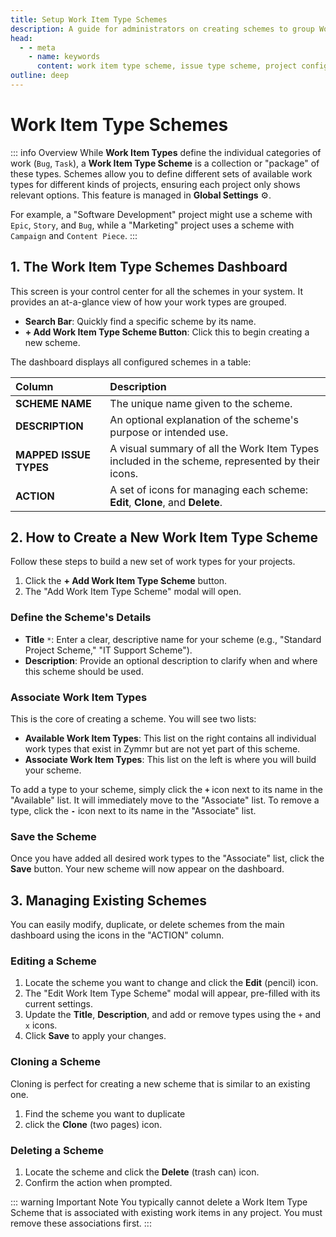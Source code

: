 ```yaml
---
title: Setup Work Item Type Schemes
description: A guide for administrators on creating schemes to group Work Item Types and apply them to different projects in Zymmr.
head:
  - - meta
    - name: keywords
      content: work item type scheme, issue type scheme, project configuration, administration, zymmr
outline: deep
---
```


# Work Item Type Schemes

::: info Overview
While **Work Item Types** define the individual categories of work (`Bug`, `Task`), a **Work Item Type Scheme** is a collection or "package" of these types. Schemes allow you to define different sets of available work types for different kinds of projects, ensuring each project only shows relevant options. This feature is managed in **Global Settings** ⚙️.

For example, a "Software Development" project might use a scheme with `Epic`, `Story`, and `Bug`, while a "Marketing" project uses a scheme with `Campaign` and `Content Piece`.
:::

## 1. The Work Item Type Schemes Dashboard

This screen is your control center for all the schemes in your system. It provides an at-a-glance view of how your work types are grouped.

-   **Search Bar**: Quickly find a specific scheme by its name.
-   **+ Add Work Item Type Scheme Button**: Click this to begin creating a new scheme.

The dashboard displays all configured schemes in a table:

| Column                 | Description                                                                          |
| :--------------------- | :----------------------------------------------------------------------------------- |
| **SCHEME NAME**        | The unique name given to the scheme.                                                 |
| **DESCRIPTION**        | An optional explanation of the scheme's purpose or intended use.                     |
| **MAPPED ISSUE TYPES** | A visual summary of all the Work Item Types included in the scheme, represented by their icons. |
| **ACTION**             | A set of icons for managing each scheme: **Edit**, **Clone**, and **Delete**.          |

## 2. How to Create a New Work Item Type Scheme

Follow these steps to build a new set of work types for your projects.

1.  Click the **+ Add Work Item Type Scheme** button.
2.  The "Add Work Item Type Scheme" modal will open.

### Define the Scheme's Details
-   **Title** `*`: Enter a clear, descriptive name for your scheme (e.g., "Standard Project Scheme," "IT Support Scheme").
-   **Description**: Provide an optional description to clarify when and where this scheme should be used.

### Associate Work Item Types
This is the core of creating a scheme. You will see two lists:

-   **Available Work Item Types**: This list on the right contains all individual work types that exist in Zymmr but are not yet part of this scheme.
-   **Associate Work Item Types**: This list on the left is where you will build your scheme.

To add a type to your scheme, simply click the **`+`** icon next to its name in the "Available" list. It will immediately move to the "Associate" list. To remove a type, click the **`-`** icon next to its name in the "Associate" list.

### Save the Scheme
Once you have added all desired work types to the "Associate" list, click the **Save** button. Your new scheme will now appear on the dashboard.

## 3. Managing Existing Schemes

You can easily modify, duplicate, or delete schemes from the main dashboard using the icons in the "ACTION" column.

### Editing a Scheme
1.  Locate the scheme you want to change and click the **Edit** (pencil) icon.
2.  The "Edit Work Item Type Scheme" modal will appear, pre-filled with its current settings.
3.  Update the **Title**, **Description**, and add or remove types using the `+` and `x` icons.
4.  Click **Save** to apply your changes.

### Cloning a Scheme
Cloning is perfect for creating a new scheme that is similar to an existing one.
1.  Find the scheme you want to duplicate 
2.  click the **Clone** (two pages) icon.

### Deleting a Scheme
1.  Locate the scheme and click the **Delete** (trash can) icon.
2.  Confirm the action when prompted.

::: warning Important Note
You typically cannot delete a Work Item Type Scheme that is  associated with existing work items in any project. You must remove these associations first.
:::